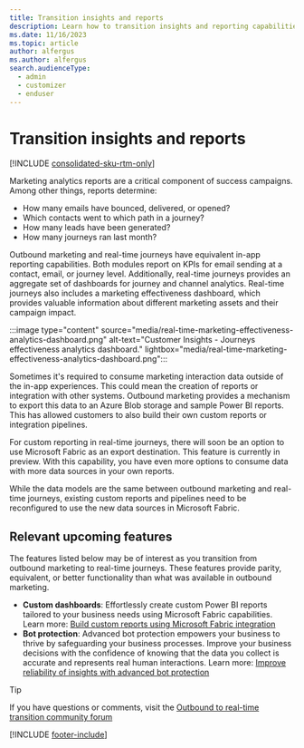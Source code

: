 ```yaml
---
title: Transition insights and reports
description: Learn how to transition insights and reporting capabilities from outbound marketing to real-time journeys in Dynamics 365 Customer Insights - Journeys.
ms.date: 11/16/2023
ms.topic: article
author: alfergus
ms.author: alfergus
search.audienceType: 
  - admin
  - customizer
  - enduser
---
```


# Transition insights and reports

[!INCLUDE [consolidated-sku-rtm-only](./includes/consolidated-sku-rtm-only.md)]

Marketing analytics reports are a critical component of success campaigns. Among other things, reports determine:
-	How many emails have bounced, delivered, or opened?
-	Which contacts went to which path in a journey?
-	How many leads have been generated?
-	How many journeys ran last month?

Outbound marketing and real-time journeys have equivalent in-app reporting capabilities. Both modules report on KPIs for email sending at a contact, email, or journey level. Additionally, real-time journeys provides an aggregate set of dashboards for journey and channel analytics. Real-time journeys also includes a marketing effectiveness dashboard, which provides valuable information about different marketing assets and their campaign impact.

:::image type="content" source="media/real-time-marketing-effectiveness-analytics-dashboard.png" alt-text="Customer Insights - Journeys effectiveness analytics dashboard." lightbox="media/real-time-marketing-effectiveness-analytics-dashboard.png":::

Sometimes it's required to consume marketing interaction data outside of the in-app experiences. This could mean the creation of reports or integration with other systems. Outbound marketing provides a mechanism to export this data to an Azure Blob storage and sample Power BI reports. This has allowed customers to also build their own custom reports or integration pipelines.

For custom reporting in real-time journeys, there will soon be an option to use Microsoft Fabric as an export destination. This feature is currently in preview. With this capability, you have even more options to consume data with more data sources in your own reports.

While the data models are the same between outbound marketing and real-time journeys, existing custom reports and pipelines need to be reconfigured to use the new data sources in Microsoft Fabric.

## Relevant upcoming features

The features listed below may be of interest as you transition from outbound marketing to real-time journeys. These features provide parity, equivalent, or better functionality than what was available in outbound marketing.

- **Custom dashboards**: Effortlessly create custom Power BI reports tailored to your business needs using Microsoft Fabric capabilities. Learn more: [Build custom reports using Microsoft Fabric integration](/dynamics365/release-plan/2023wave2/marketing/dynamics365-marketing/effortlessly-build-custom-reports-tailored-business-needs-using-fabric-integration)
- **Bot protection**: Advanced bot protection empowers your business to thrive by safeguarding your business processes. Improve your business decisions with the confidence of knowing that the data you collect is accurate and represents real human interactions. Learn more: [Improve reliability of insights with advanced bot protection](/dynamics365/release-plan/2023wave2/marketing/dynamics365-marketing/improve-reliability-insights-advanced-bot-protection)

> [!TIP]
> If you have questions or comments, visit the [Outbound to real-time transition community forum](https://community.dynamics.com/forums/thread/?partialUrl=Outbound-to-Real-Time-Transition)

[!INCLUDE [footer-include](./includes/footer-banner.md)]